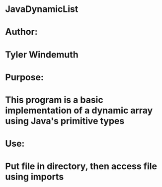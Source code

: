 # JavaDynamicList

# Author:
# Tyler Windemuth

# Purpose:
# This program is a basic implementation of a dynamic array using Java's primitive types

# Use:
# Put file in directory, then access file using imports
